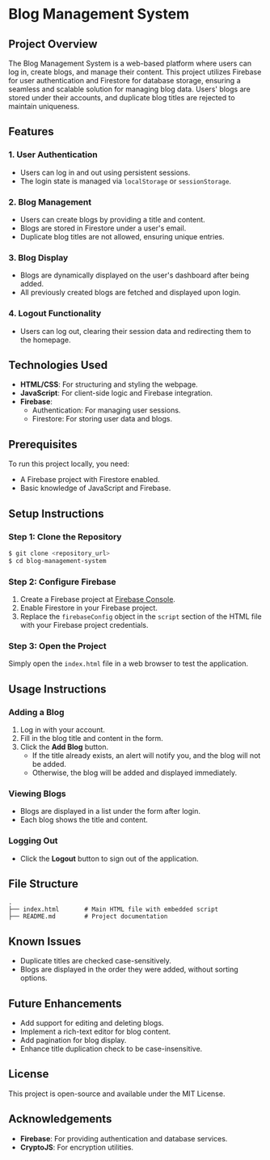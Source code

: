 # Blog Management System

## Project Overview
The Blog Management System is a web-based platform where users can log in, create blogs, and manage their content. This project utilizes Firebase for user authentication and Firestore for database storage, ensuring a seamless and scalable solution for managing blog data. Users' blogs are stored under their accounts, and duplicate blog titles are rejected to maintain uniqueness.

## Features

### 1. User Authentication
- Users can log in and out using persistent sessions.
- The login state is managed via `localStorage` or `sessionStorage`.

### 2. Blog Management
- Users can create blogs by providing a title and content.
- Blogs are stored in Firestore under a user's email.
- Duplicate blog titles are not allowed, ensuring unique entries.

### 3. Blog Display
- Blogs are dynamically displayed on the user's dashboard after being added.
- All previously created blogs are fetched and displayed upon login.

### 4. Logout Functionality
- Users can log out, clearing their session data and redirecting them to the homepage.

## Technologies Used
- **HTML/CSS**: For structuring and styling the webpage.
- **JavaScript**: For client-side logic and Firebase integration.
- **Firebase**:
  - Authentication: For managing user sessions.
  - Firestore: For storing user data and blogs.

## Prerequisites
To run this project locally, you need:
- A Firebase project with Firestore enabled.
- Basic knowledge of JavaScript and Firebase.

## Setup Instructions

### Step 1: Clone the Repository
```bash
$ git clone <repository_url>
$ cd blog-management-system
```

### Step 2: Configure Firebase
1. Create a Firebase project at [Firebase Console](https://console.firebase.google.com/).
2. Enable Firestore in your Firebase project.
3. Replace the `firebaseConfig` object in the `script` section of the HTML file with your Firebase project credentials.

### Step 3: Open the Project
Simply open the `index.html` file in a web browser to test the application.

## Usage Instructions

### Adding a Blog
1. Log in with your account.
2. Fill in the blog title and content in the form.
3. Click the **Add Blog** button.
   - If the title already exists, an alert will notify you, and the blog will not be added.
   - Otherwise, the blog will be added and displayed immediately.

### Viewing Blogs
- Blogs are displayed in a list under the form after login.
- Each blog shows the title and content.

### Logging Out
- Click the **Logout** button to sign out of the application.

## File Structure
```
.
├── index.html       # Main HTML file with embedded script
├── README.md        # Project documentation
```

## Known Issues
- Duplicate titles are checked case-sensitively.
- Blogs are displayed in the order they were added, without sorting options.

## Future Enhancements
- Add support for editing and deleting blogs.
- Implement a rich-text editor for blog content.
- Add pagination for blog display.
- Enhance title duplication check to be case-insensitive.

## License
This project is open-source and available under the MIT License.

## Acknowledgements
- **Firebase**: For providing authentication and database services.
- **CryptoJS**: For encryption utilities.


